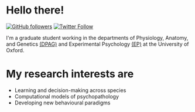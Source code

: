 # Hello there!
[![GitHub followers](https://img.shields.io/github/followers/aeronlaffere?label=Follow%20me&style=flat-square&logo=github&logoColor=white&colorB=4CAF50)](https://github.com/login?return_to=%2Faeronlaffere)
[![Twitter Follow](https://img.shields.io/twitter/follow/aeronlaffere?label=%20%40aeronlaffere&style=flat-square&labelColor=2196F3&logo=twitter&logoColor=white&colorB=0D47A1)](https://twitter.com/aeronlaffere)

I'm a graduate student working in the departments of Physiology, Anatomy, and Genetics [(DPAG)](https://www.dpag.ox.ac.uk) and Experimental Psychology [(EP)](https://www.psy.ox.ac.uk) at the University of Oxford.

# My research interests are
- Learning and decision-making across species
- Computational models of psychopathology
- Developing new behavioural paradigms
